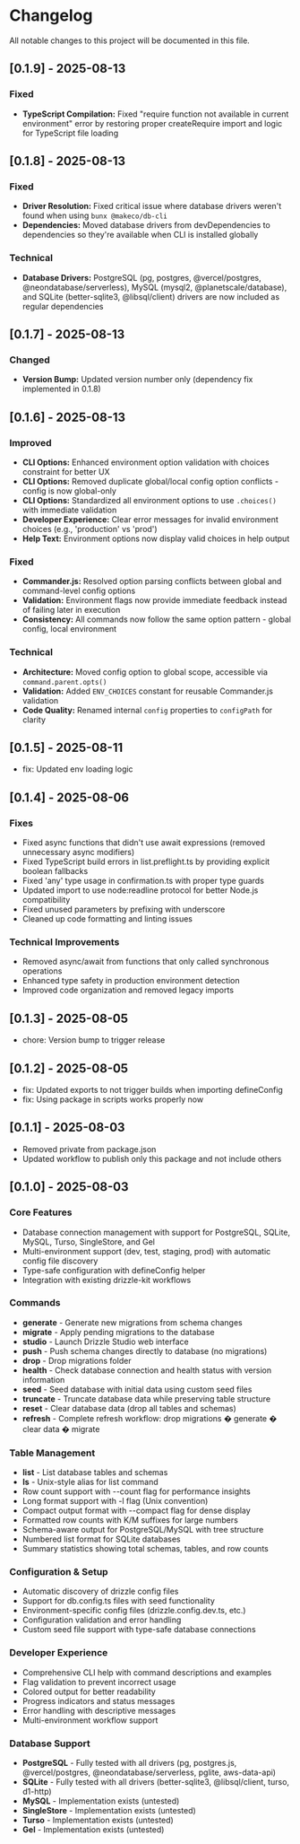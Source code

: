 # Changelog

All notable changes to this project will be documented in this file.

## [0.1.9] - 2025-08-13

### Fixed
- **TypeScript Compilation:** Fixed "require function not available in current environment" error by restoring proper createRequire import and logic for TypeScript file loading

## [0.1.8] - 2025-08-13

### Fixed
- **Driver Resolution:** Fixed critical issue where database drivers weren't found when using `bunx @makeco/db-cli` 
- **Dependencies:** Moved database drivers from devDependencies to dependencies so they're available when CLI is installed globally

### Technical
- **Database Drivers:** PostgreSQL (pg, postgres, @vercel/postgres, @neondatabase/serverless), MySQL (mysql2, @planetscale/database), and SQLite (better-sqlite3, @libsql/client) drivers are now included as regular dependencies

## [0.1.7] - 2025-08-13

### Changed
- **Version Bump:** Updated version number only (dependency fix implemented in 0.1.8)

## [0.1.6] - 2025-08-13

### Improved
- **CLI Options:** Enhanced environment option validation with choices constraint for better UX
- **CLI Options:** Removed duplicate global/local config option conflicts - config is now global-only
- **CLI Options:** Standardized all environment options to use `.choices()` with immediate validation
- **Developer Experience:** Clear error messages for invalid environment choices (e.g., 'production' vs 'prod')
- **Help Text:** Environment options now display valid choices in help output

### Fixed
- **Commander.js:** Resolved option parsing conflicts between global and command-level config options
- **Validation:** Environment flags now provide immediate feedback instead of failing later in execution
- **Consistency:** All commands now follow the same option pattern - global config, local environment

### Technical
- **Architecture:** Moved config option to global scope, accessible via `command.parent.opts()`
- **Validation:** Added `ENV_CHOICES` constant for reusable Commander.js validation
- **Code Quality:** Renamed internal `config` properties to `configPath` for clarity

## [0.1.5] - 2025-08-11
- fix: Updated env loading logic

## [0.1.4] - 2025-08-06

### Fixes
- Fixed async functions that didn't use await expressions (removed unnecessary async modifiers)
- Fixed TypeScript build errors in list.preflight.ts by providing explicit boolean fallbacks
- Fixed 'any' type usage in confirmation.ts with proper type guards
- Updated import to use node:readline protocol for better Node.js compatibility
- Fixed unused parameters by prefixing with underscore
- Cleaned up code formatting and linting issues

### Technical Improvements
- Removed async/await from functions that only called synchronous operations
- Enhanced type safety in production environment detection
- Improved code organization and removed legacy imports

## [0.1.3] - 2025-08-05
- chore: Version bump to trigger release

## [0.1.2] - 2025-08-05
- fix: Updated exports to not trigger builds when importing defineConfig
- fix: Using package in scripts works properly now

## [0.1.1] - 2025-08-03

- Removed private from package.json
- Updated workflow to publish only this package and not include others

## [0.1.0] - 2025-08-03

### Core Features
- Database connection management with support for PostgreSQL, SQLite, MySQL, Turso, SingleStore, and Gel
- Multi-environment support (dev, test, staging, prod) with automatic config file discovery
- Type-safe configuration with defineConfig helper
- Integration with existing drizzle-kit workflows

### Commands
- **generate** - Generate new migrations from schema changes
- **migrate** - Apply pending migrations to the database
- **studio** - Launch Drizzle Studio web interface
- **push** - Push schema changes directly to database (no migrations)
- **drop** - Drop migrations folder
- **health** - Check database connection and health status with version information
- **seed** - Seed database with initial data using custom seed files
- **truncate** - Truncate database data while preserving table structure
- **reset** - Clear database data (drop all tables and schemas)
- **refresh** - Complete refresh workflow: drop migrations � generate � clear data � migrate

### Table Management
- **list** - List database tables and schemas
- **ls** - Unix-style alias for list command
- Row count support with --count flag for performance insights
- Long format support with -l flag (Unix convention)
- Compact output format with --compact flag for dense display
- Formatted row counts with K/M suffixes for large numbers
- Schema-aware output for PostgreSQL/MySQL with tree structure
- Numbered list format for SQLite databases
- Summary statistics showing total schemas, tables, and row counts

### Configuration & Setup
- Automatic discovery of drizzle config files
- Support for db.config.ts files with seed functionality
- Environment-specific config files (drizzle.config.dev.ts, etc.)
- Configuration validation and error handling
- Custom seed file support with type-safe database connections

### Developer Experience
- Comprehensive CLI help with command descriptions and examples
- Flag validation to prevent incorrect usage
- Colored output for better readability
- Progress indicators and status messages
- Error handling with descriptive messages
- Multi-environment workflow support

### Database Support
- **PostgreSQL** - Fully tested with all drivers (pg, postgres.js, @vercel/postgres, @neondatabase/serverless, pglite, aws-data-api)
- **SQLite** - Fully tested with all drivers (better-sqlite3, @libsql/client, turso, d1-http)
- **MySQL** - Implementation exists (untested)
- **SingleStore** - Implementation exists (untested)
- **Turso** - Implementation exists (untested)
- **Gel** - Implementation exists (untested)